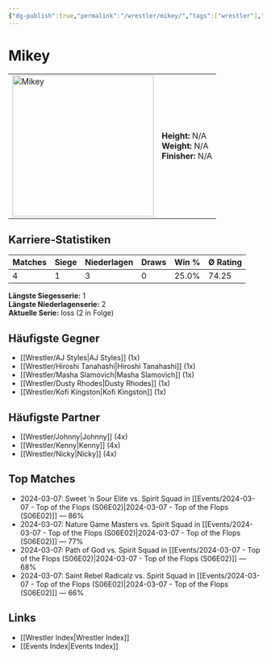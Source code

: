 ```yaml
---
{"dg-publish":true,"permalink":"/wrestler/mikey/","tags":["wrestler"],"noteIcon":"","created":"2025-08-11T09:33:20.228+02:00"}
---
```



# Mikey

<table>
<tr>
<td><img src="Mikey.png" width="280" alt="Mikey"></td>
<td>
<b>Height:</b> N/A<br>
<b>Weight:</b> N/A<br>
<b>Finisher:</b> N/A<br>
</td>
</tr>
</table>

## Karriere-Statistiken

| Matches | Siege | Niederlagen | Draws | Win % | Ø Rating |
|---------|-------|-------------|-------|-------|-----------|
| 4 | 1 | 3 | 0 | 25.0% | 74.25 |

**Längste Siegesserie:** 1<br>**Längste Niederlagenserie:** 2<br>**Aktuelle Serie:** loss (2 in Folge)


## Häufigste Gegner
- [[Wrestler/AJ Styles\|AJ Styles]] (1x)
- [[Wrestler/Hiroshi Tanahashi\|Hiroshi Tanahashi]] (1x)
- [[Wrestler/Masha Slamovich\|Masha Slamovich]] (1x)
- [[Wrestler/Dusty Rhodes\|Dusty Rhodes]] (1x)
- [[Wrestler/Kofi Kingston\|Kofi Kingston]] (1x)

## Häufigste Partner
- [[Wrestler/Johnny\|Johnny]] (4x)
- [[Wrestler/Kenny\|Kenny]] (4x)
- [[Wrestler/Nicky\|Nicky]] (4x)

## Top Matches
- 2024-03-07: Sweet 'n Sour Elite vs. Spirit Squad in [[Events/2024-03-07 - Top of the Flops (S06E02)\|2024-03-07 - Top of the Flops (S06E02)]] — 86%
- 2024-03-07: Nature Game Masters  vs. Spirit Squad in [[Events/2024-03-07 - Top of the Flops (S06E02)\|2024-03-07 - Top of the Flops (S06E02)]] — 77%
- 2024-03-07: Path of God vs. Spirit Squad in [[Events/2024-03-07 - Top of the Flops (S06E02)\|2024-03-07 - Top of the Flops (S06E02)]] — 68%
- 2024-03-07: Saint Rebel Radicalz vs. Spirit Squad in [[Events/2024-03-07 - Top of the Flops (S06E02)\|2024-03-07 - Top of the Flops (S06E02)]] — 66%

## Links
- [[Wrestler Index\|Wrestler Index]]
- [[Events Index\|Events Index]]
